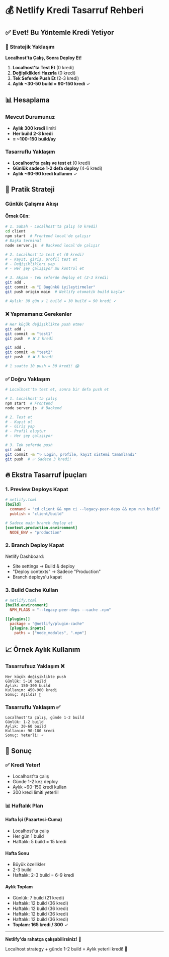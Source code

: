 # 💰 Netlify Kredi Tasarruf Rehberi

## ✅ Evet! Bu Yöntemle Kredi Yetiyor

### 🎯 Stratejik Yaklaşım

**Localhost'ta Çalış, Sonra Deploy Et!**

1. **Localhost'ta Test Et** (0 kredi)
2. **Değişiklikleri Hazırla** (0 kredi)
3. **Tek Seferde Push Et** (2-3 kredi)
4. **Aylık ~30-50 build = 90-150 kredi** ✓

## 📊 Hesaplama

### Mevcut Durumunuz
- **Aylık 300 kredi** limiti
- **Her build 2-3 kredi**
- **= ~100-150 build/ay**

### Tasarruflu Yaklaşım
- **Localhost'ta çalış ve test et** (0 kredi)
- **Günlük sadece 1-2 defa deploy** (4-6 kredi)
- **Aylık ~60-90 kredi kullanım** ✓

## 🚀 Pratik Strateji

### Günlük Çalışma Akışı

#### Örnek Gün:
```bash
# 1. Sabah - Localhost'ta çalış (0 kredi)
cd client
npm start  # Frontend local'de çalışır
# Başka terminal
node server.js  # Backend local'de çalışır

# 2. Localhost'ta test et (0 kredi)
# - Kayıt, giriş, profil test et
# - Değişiklikleri yap
# - Her şey çalışıyor mu kontrol et

# 3. Akşam - Tek seferde deploy et (2-3 kredi)
git add .
git commit -m "🎨 Bugünkü iyileştirmeler"
git push origin main  # Netlify otomatik build başlar

# Aylık: 30 gün x 1 build = 30 build = 90 kredi ✓
```

### ❌ Yapmamanız Gerekenler

```bash
# Her küçük değişiklikte push etme!
git add .
git commit -m "test1"
git push  # ❌ 3 kredi

git add .
git commit -m "test2"
git push  # ❌ 3 kredi

# 1 saatte 10 push = 30 kredi! 😱
```

### ✅ Doğru Yaklaşım

```bash
# Localhost'ta test et, sonra bir defa push et

# 1. Localhost'ta çalış
npm start  # Frontend
node server.js  # Backend

# 2. Test et
# - Kayıt ol
# - Giriş yap
# - Profil oluştur
# - Her şey çalışıyor

# 3. Tek seferde push
git add .
git commit -m "✨ Login, profile, kayıt sistemi tamamlandı"
git push  # ✅ Sadece 3 kredi!
```

## 🔥 Ekstra Tasarruf İpuçları

### 1. Preview Deploys Kapat
```toml
# netlify.toml
[build]
  command = "cd client && npm ci --legacy-peer-deps && npm run build"
  publish = "client/build"

# Sadece main branch deploy et
[context.production.environment]
  NODE_ENV = "production"
```

### 2. Branch Deploy Kapat
Netlify Dashboard:
- Site settings → Build & deploy
- "Deploy contexts" → Sadece "Production"
- Branch deploys'u kapat

### 3. Build Cache Kullan
```toml
# netlify.toml
[build.environment]
  NPM_FLAGS = "--legacy-peer-deps --cache .npm"

[[plugins]]
  package = "@netlify/plugin-cache"
  [plugins.inputs]
    paths = ["node_modules", ".npm"]
```

## 📈 Örnek Aylık Kullanım

### Tasarrufsuz Yaklaşım ❌
```
Her küçük değişiklikte push
Günlük: 5-10 build
Aylık: 150-300 build
Kullanım: 450-900 kredi
Sonuç: Aşıldı! 💸
```

### Tasarruflu Yaklaşım ✅
```
Localhost'ta çalış, günde 1-2 build
Günlük: 1-2 build
Aylık: 30-60 build
Kullanım: 90-180 kredi
Sonuç: Yeterli! ✓
```

## 🎯 Sonuç

### ✅ Kredi Yeter!
- Localhost'ta çalış
- Günde 1-2 kez deploy
- Aylık ~90-150 kredi kullan
- 300 kredi limiti yeterli!

### 📊 Haftalık Plan

#### Hafta İçi (Pazartesi-Cuma)
- Localhost'ta çalış
- Her gün 1 build
- Haftalık: 5 build = 15 kredi

#### Hafta Sonu
- Büyük özellikler
- 2-3 build
- Haftalık: 2-3 build = 6-9 kredi

#### Aylık Toplam
- Günlük: 7 build (21 kredi)
- Haftalık: 12 build (36 kredi)
- Haftalık: 12 build (36 kredi)
- Haftalık: 12 build (36 kredi)
- Haftalık: 12 build (36 kredi)
- **Toplam: 165 kredi / 300** ✓

---

**Netlify'da rahatça çalışabilirsiniz!** 🎉

Localhost strategy + günde 1-2 build = Aylık yeterli kredi! 🚀

